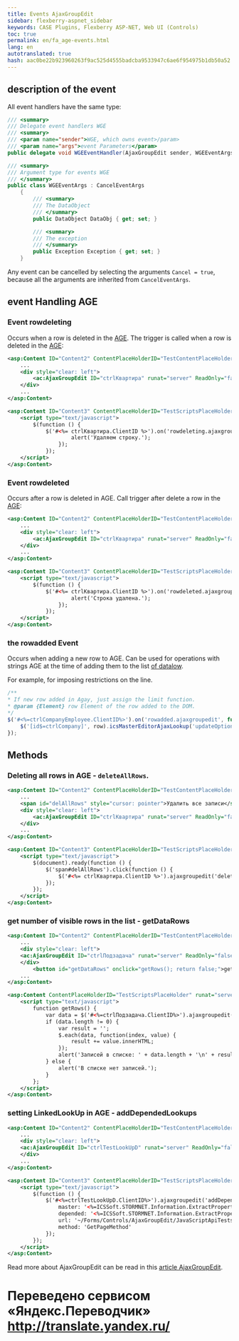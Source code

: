 ```yaml
--- 
title: Events AjaxGroupEdit 
sidebar: flexberry-aspnet_sidebar 
keywords: CASE Plugins, Flexberry ASP-NET, Web UI (Controls) 
toc: true 
permalink: en/fa_age-events.html 
lang: en 
autotranslated: true 
hash: aac0be22b923960263f9ac525d4555badcba9533947c6ae6f954975b1db50a52 
--- 
```


## description of the event 

All event handlers have the same type: 

```csharp
/// <summary> 
/// Delegate event handlers WGE 
/// <summary> 
/// <param name="sender">WGE, which owns event>/param> 
/// <param name="args">event Parameters</param> 
public delegate void WGEEventHandler(AjaxGroupEdit sender, WGEEventArgs args);

/// <summary> 
/// Argument type for events WGE 
/// </summary> 
public class WGEEventArgs : CancelEventArgs
    {
        /// <summary> 
        /// The DataObject 
        /// </summary> 
        public DataObject DataObj { get; set; }

        /// <summary> 
        /// The exception 
        /// </summary> 
        public Exception Exception { get; set; }
    }
``` 

Any event can be cancelled by selecting the arguments `Cancel = true`, because all the arguments are inherited from `CancelEventArgs`. 

## event Handling AGE 

### Event rowdeleting 

Occurs when a row is deleted in the [AGE](fa_ajax-group-edit.html). 
The trigger is called when a row is deleted in the [AGE](fa_ajax-group-edit.html): 

```xml
<asp:Content ID="Content2" ContentPlaceHolderID="TestContentPlaceHolder" runat="server">
    ...
    <div style="clear: left">
        <ac:AjaxGroupEdit ID="ctrlКвартира" runat="server" ReadOnly="false" />
    </div>
    ...
</asp:Content>

<asp:Content ID="Content3" ContentPlaceHolderID="TestScriptsPlaceHolder" runat="server">
    <script type="text/javascript">
        $(function () {
            $('#<%= ctrlКвартира.ClientID %>').on('rowdeleting.ajaxgroupedit', function (e, d) {
                    alert('Удаляем строку.');
                });
            });
    </script>
</asp:Content>
``` 

### Event rowdeleted 

Occurs after a row is deleted in AGE. 
Call trigger after delete a row in the [AGE](fa_ajax-group-edit.html): 

```xml
<asp:Content ID="Content2" ContentPlaceHolderID="TestContentPlaceHolder" runat="server">
    ...
    <div style="clear: left">
        <ac:AjaxGroupEdit ID="ctrlКвартира" runat="server" ReadOnly="false" />
    </div>
    ...
</asp:Content>

<asp:Content ID="Content3" ContentPlaceHolderID="TestScriptsPlaceHolder" runat="server">
    <script type="text/javascript">
        $(function () {
            $('#<%= ctrlКвартира.ClientID %>').on('rowdeleted.ajaxgroupedit', function (e, d) {
                    alert('Строка удалена.');
                });
            });
    </script>
</asp:Content>
``` 

### the rowadded Event 

Occurs when adding a new row to AGE. Can be used for operations with strings AGE at the time of adding them to the list [of datalow](fd_d-view.html). 

For example, for imposing restrictions on the line. 

```javascript
/** 
* If new row added in Agay, just assign the limit function. 
* @param {Element} row Element of the row added to the DOM. 
*/
$('#<%=ctrlCompanyEmployee.ClientID%>').on('rowadded.ajaxgroupedit', function(row) {
    $('[id$=ctrlCompany]', row).icsMasterEditorAjaxLookup('updateOptions', { lookup: { LFName: lfName } });
});
``` 

## Methods 

### Deleting all rows in AGE - `deleteAllRows`. 

```xml
<asp:Content ID="Content2" ContentPlaceHolderID="TestContentPlaceHolder" runat="server">
    ...
    <span id="delAllRows" style="cursor: pointer">Удалить все записи</span>
    <div style="clear: left">
        <ac:AjaxGroupEdit ID="ctrlКвартира" runat="server" ReadOnly="false" />
    </div>
    ...
</asp:Content>

<asp:Content ID="Content3" ContentPlaceHolderID="TestScriptsPlaceHolder" runat="server">
    <script type="text/javascript">
        $(document).ready(function () {
            $('span#delAllRows').click(function () {
                $('#<%= ctrlКвартира.ClientID %>').ajaxgroupedit('deleteAllRows');
            });
        });
    </script>
</asp:Content>
``` 

### get number of visible rows in the list - getDataRows 

```xml
<asp:Content ID="Content2" ContentPlaceHolderID="TestContentPlaceHolder" runat="server">
    ...
    <div style="clear: left">
	<ac:AjaxGroupEdit ID="ctrlПодзадача" runat="server" ReadOnly="false" />
    </div>
        <button id="getDataRows" onclick="getRows(); return false;">getDataRows</button>
    ...
</asp:Content>

<asp:Content ContentPlaceHolderID="TestScriptsPlaceHolder" runat="server" >
    <script type="text/javascript">
        function getRows() {
            var data = $('#<%=ctrlПодзадача.ClientID%>').ajaxgroupedit('getDataRows');
            if (data.length != 0) {
                var result = '';
                $.each(data, function(index, value) {
                    result += value.innerHTML;
                });
                alert('Записей в списке: ' + data.length + '\n' + result);
            } else {
                alert('В списке нет записей.');
            }
        };
    </script>
</asp:Content>
``` 

### setting LinkedLookUp in AGE - addDependedLookups 

```xml
<asp:Content ID="Content2" ContentPlaceHolderID="TestContentPlaceHolder" runat="server">
    ...
    <div style="clear: left">
	<ac:AjaxGroupEdit ID="ctrlTestLookUpD" runat="server" ReadOnly="false" />
    </div>
    ...
</asp:Content>

<asp:Content ID="Content3" ContentPlaceHolderID="TestScriptsPlaceHolder" runat="server">
    <script type="text/javascript">
        $(function () {
            $('#<%=ctrlTestLookUpD.ClientID%>').ajaxgroupedit('addDependedLookups', {
                master: '<%=ICSSoft.STORMNET.Information.ExtractPropertyName<WebFormsTestStand.TestLookUpD>(x=>x.TestLookUpA1)%>',
                depended: '<%=ICSSoft.STORMNET.Information.ExtractPropertyName<WebFormsTestStand.TestLookUpD>(x=>x.TestLookUpA2)%>',
                url: '~/Forms/Controls/AjaxGroupEdit/JavaScriptApiTests/TestLinkedLookUpInAGE.aspx',
                method: 'GetPageMethod'
            });
        });
    </script>
</asp:Content>
``` 

Read more about AjaxGroupEdit can be read in this [article AjaxGroupEdit](fa_ajax-group-edit.html). 



 # Переведено сервисом «Яндекс.Переводчик» http://translate.yandex.ru/